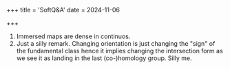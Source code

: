 +++
title = 'SoftQ&A'
date = 2024-11-06

+++

1. Immersed maps are dense in continuos.
2. Just a silly remark. Changing orientation is just changing the "sign" of the fundamental class hence it implies changing the intersection form as we see it as landing in the last (co-)homology group. Silly me.

